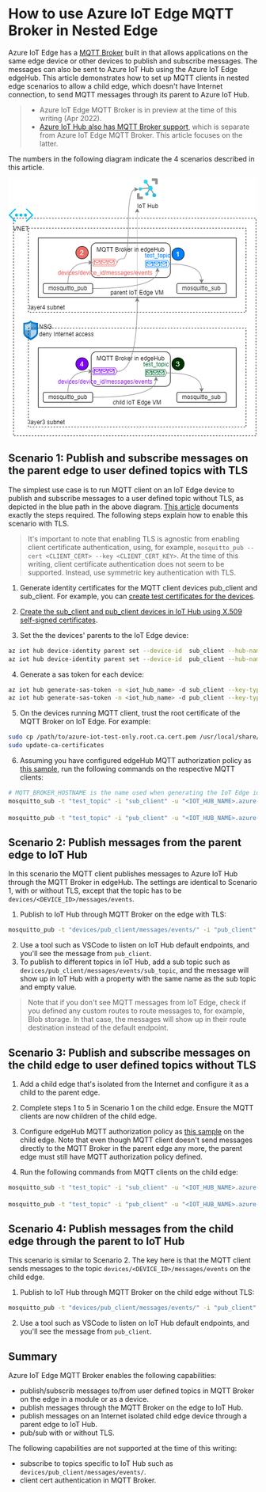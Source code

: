 # How to use Azure IoT Edge MQTT Broker in Nested Edge

Azure IoT Edge has a [MQTT Broker](https://docs.microsoft.com/en-us/azure/iot-edge/how-to-publish-subscribe?view=iotedge-2020-11) built in that allows applications on the same edge device or other devices to publish and subscribe messages. The messages can also be sent to Azure IoT Hub using the Azure IoT Edge edgeHub. This article demonstrates how to set up MQTT clients in nested edge scenarios to allow a child edge, which doesn't have Internet connection, to send MQTT messages through its parent to Azure IoT Hub.

> * Azure IoT Edge MQTT Broker is in preview at the time of this writing (Apr 2022).
> * [Azure IoT Hub also has MQTT Broker support](https://docs.microsoft.com/en-us/azure/iot-hub/iot-hub-mqtt-support), which is separate from Azure IoT Edge MQTT Broker. This article focuses on the latter. 

The numbers in the following diagram indicate the 4 scenarios described in this article.

<img src="media/mqtt_parent_edge.png" />

## Scenario 1: Publish and subscribe messages on the parent edge to user defined topics with TLS
The simplest use case is to run MQTT client on an IoT Edge device to publish and subscribe messages to a user defined topic without TLS, as depicted in the blue path in the above diagram. [This article](https://docs.microsoft.com/en-us/azure/iot-edge/how-to-publish-subscribe?view=iotedge-2020-11#symmetric-keys-authentication-without-tls) documents exactly the steps required. The following steps explain how to enable this scenario with TLS. 

> It's important to note that enabling TLS is agnostic from enabling client certificate authentication, using, for example, `mosquitto_pub --cert <CLIENT_CERT> --key <CLIENT_CERT_KEY>`. At the time of this writing, client certificate authentication does not seem to be supported. Instead, use symmetric key authentication with TLS.

1. Generate identity certificates for the MQTT client devices pub_client and sub_client. For example, you can [create test certificates for the devices](https://docs.microsoft.com/en-us/azure/iot-edge/how-to-create-test-certificates?view=iotedge-2020-11#linux-3).

2. [Create the sub_client and pub_client devices in IoT Hub using X.509 self-signed certificates](https://docs.microsoft.com/en-us/azure/iot-edge/how-to-authenticate-downstream-device?view=iotedge-2020-11#x509-self-signed-authentication).

3. Set the the devices' parents to the IoT Edge device:
```bash
az iot hub device-identity parent set --device-id  sub_client --hub-name <iot_hub_name> --pd <edge_device_id>
az iot hub device-identity parent set --device-id  pub_client --hub-name <iot_hub_name> --pd <edge_device_id>
```

4. Generate a sas token for each device: 
```bash
az iot hub generate-sas-token -n <iot_hub_name> -d sub_client --key-type primary --du 3600
az iot hub generate-sas-token -n <iot_hub_name> -d pub_client --key-type primary --du 3600
```

5. On the devices running MQTT client, trust the root certificate of the MQTT Broker on IoT Edge. For example:
```bash
sudo cp /path/to/azure-iot-test-only.root.ca.cert.pem /usr/local/share/ca-certificates/azure-iot-test-only.root.ca.cert.pem.crt
sudo update-ca-certificates
```

6. Assuming you have configured edgeHub MQTT authorization policy as [this sample](https://docs.microsoft.com/en-us/azure/iot-edge/how-to-publish-subscribe?view=iotedge-2020-11#authorize-publisher-and-subscriber-clients), run the following commands on the respective MQTT clients:
```bash
# MQTT_BROKER_HOSTNAME is the name used when generating the IoT Edge identity certificate, ex. edge4.contoso.com
mosquitto_sub -t "test_topic" -i "sub_client" -u "<IOT_HUB_NAME>.azure-devices.net/sub_client/?api-version=2018-06-30" -P "<SAS_TOKEN_GENERATED_FOR sub_client>" -h "<MQTT_BROKER_HOSTNAME>" -V mqttv311 -p 8883 --cafile /path/to/root_ca.crt

mosquitto_pub -t "test_topic" -i "pub_client" -u "<IOT_HUB_NAME>.azure-devices.net/pub_client/?api-version=2018-06-30" -P "<SAS_TOKEN_GENERATED_FOR pub_client>" -h "<MQTT_BROKER_HOSTNAME>" -V mqttv311 -p 8883 --cafile /path/to/root_ca.crt -m "helloTLS" 
```

## Scenario 2: Publish messages from the parent edge to IoT Hub
In this scenario the MQTT client publishes messages to Azure IoT Hub through the MQTT Broker in edgeHub. The settings are identical to Scenario 1, with or without TLS, except that the topic has to be `devices/<DEVICE_ID>/messages/events`.

1. Publish to IoT Hub through MQTT Broker on the edge with TLS:
```bash
mosquitto_pub -t "devices/pub_client/messages/events/" -i "pub_client" -u "<IOT_HUB_NAME>.azure-devices.net/pub_client/?api-version=2018-06-30" -P "<SAS_TOKEN_GENERATED_FOR pub_client>" -h "<MQTT_BROKER_HOSTNAME>" -V mqttv311 -p 8883  --cafile /path/to/root_ca.crt -m "helloIoTHub"
```
2. Use a tool such as VSCode to listen on IoT Hub default endpoints, and you'll see the message from `pub_client`.
3. To publish to different topics in IoT Hub, add a sub topic such as `devices/pub_client/messages/events/sub_topic`, and the message will show up in IoT Hub with a property with the same name as the sub topic and empty value.

> Note that if you don't see MQTT messages from IoT Edge, check if you defined any custom routes to route messages to, for example, Blob storage. In that case, the messages will show up in their route destination instead of the default endpoint.

## Scenario 3: Publish and subscribe messages on the child edge to user defined topics without TLS

1. Add a child edge that's isolated from the Internet and configure it as a child to the parent edge.

2. Complete steps 1 to 5 in Scenario 1 on the child edge. Ensure the MQTT clients are now children of the child edge.

3. Configure edgeHub MQTT authorization policy as [this sample](https://docs.microsoft.com/en-us/azure/iot-edge/how-to-publish-subscribe?view=iotedge-2020-11#authorize-publisher-and-subscriber-clients) on the child edge. Note that even though MQTT client doesn't send messages directly to the MQTT Broker in the parent edge any more, the parent edge must still have MQTT authorization policy defined.

4. Run the following commands from MQTT clients on the child edge:

```bash
mosquitto_sub -t "test_topic" -i "sub_client" -u "<IOT_HUB_NAME>.azure-devices.net/sub_client/?api-version=2018-06-30" -P "<SAS_TOKEN_GENERATED_FOR sub_client>" -h localhost -V mqttv311 -p 1883

mosquitto_pub -t "test_topic" -i "pub_client" -u "<IOT_HUB_NAME>.azure-devices.net/pub_client/?api-version=2018-06-30" -P "<SAS_TOKEN_GENERATED_FOR pub_client>" -h localhost -V mqttv311 -p 1883 -m "hello child edge"
```

## Scenario 4: Publish messages from the child edge through the parent to IoT Hub
This scenario is similar to Scenario 2. The key here is that the MQTT client sends messages to the topic `devices/<DEVICE_ID>/messages/events` on the child edge.

1. Publish to IoT Hub through MQTT Broker on the child edge without TLS:
```bash
mosquitto_pub -t "devices/pub_client/messages/events/" -i "pub_client" -u "<IOT_HUB_NAME>.azure-devices.net/pub_client/?api-version=2018-06-30" -P "<SAS_TOKEN_GENERATED_FOR pub_client>" -h localhost -V mqttv311 -p 1883
```

2. Use a tool such as VSCode to listen on IoT Hub default endpoints, and you'll see the message from `pub_client`.

## Summary
Azure IoT Edge MQTT Broker enables the following capabilities:
* publish/subscrib messages to/from user defined topics in MQTT Broker on the edge in a module or as a device.
* publish messages through the MQTT Broker on the edge to IoT Hub.
* publish messages on an Internet isolated child edge device through a parent edge to IoT Hub.
* pub/sub with or without TLS.

The following capabilities are not supported at the time of this writing:
* subscribe to topics specific to IoT Hub such as `devices/pub_client/messages/events/`.
* client cert authentication in MQTT Broker.
